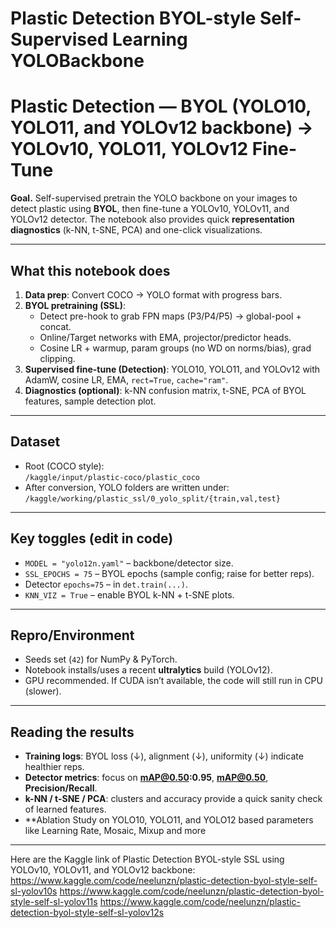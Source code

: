 # Plastic Detection BYOL-style Self-Supervised Learning YOLOBackbone

# Plastic Detection — BYOL (YOLO10, YOLO11, and YOLOv12 backbone) → YOLOv10, YOLO11, YOLOv12 Fine-Tune

**Goal.** Self-supervised pretrain the YOLO backbone on your images to detect plastic using **BYOL**, then fine-tune a YOLOv10, YOLOv11, and YOLOv12 detector. The notebook also provides quick **representation diagnostics** (k-NN, t-SNE, PCA) and one-click visualizations. 

---

## What this notebook does
1. **Data prep**: Convert COCO → YOLO format with progress bars.
2. **BYOL pretraining (SSL)**: 
   - Detect pre-hook to grab FPN maps (P3/P4/P5) → global-pool + concat.  
   - Online/Target networks with EMA, projector/predictor heads.  
   - Cosine LR + warmup, param groups (no WD on norms/bias), grad clipping.
3. **Supervised fine-tune (Detection)**: YOLO10, YOLO11, and YOLOv12 with AdamW, cosine LR, EMA, `rect=True`, `cache="ram"`.
4. **Diagnostics (optional)**: k-NN confusion matrix, t-SNE, PCA of BYOL features, sample detection plot.

---

## Dataset
- Root (COCO style):  
  `/kaggle/input/plastic-coco/plastic_coco`  
- After conversion, YOLO folders are written under:  
  `/kaggle/working/plastic_ssl/0_yolo_split/{train,val,test}`

---

## Key toggles (edit in code)
- `MODEL = "yolo12n.yaml"`  – backbone/detector size.
- `SSL_EPOCHS = 75`          – BYOL epochs (sample config; raise for better reps).
- Detector `epochs=75`       – in `det.train(...)`.
- `KNN_VIZ = True`          – enable BYOL k-NN + t-SNE plots.

---

## Repro/Environment
- Seeds set (`42`) for NumPy & PyTorch.
- Notebook installs/uses a recent **ultralytics** build (YOLOv12).
- GPU recommended. If CUDA isn’t available, the code will still run in CPU (slower).

---

## Reading the results
- **Training logs**: BYOL loss (↓), alignment (↓), uniformity (↓) indicate healthier reps.
- **Detector metrics**: focus on **mAP@0.50:0.95**, **mAP@0.50**, **Precision/Recall**.
- **k-NN / t-SNE / PCA**: clusters and accuracy provide a quick sanity check of learned features.
- **Ablation Study on YOLO10, YOLO11, and YOLO12 based parameters like Learning Rate, Mosaic, Mixup and more

---

Here are the Kaggle link of Plastic Detection BYOL-style SSL using YOLOv10, YOLOv11, and YOLOv12 backbone: 
https://www.kaggle.com/code/neelunzn/plastic-detection-byol-style-self-sl-yolov10s
https://www.kaggle.com/code/neelunzn/plastic-detection-byol-style-self-sl-yolov11s
https://www.kaggle.com/code/neelunzn/plastic-detection-byol-style-self-sl-yolov12s

